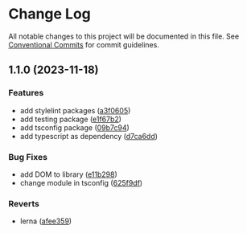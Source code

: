 # Change Log

All notable changes to this project will be documented in this file.
See [Conventional Commits](https://conventionalcommits.org) for commit guidelines.

## 1.1.0 (2023-11-18)


### Features

* add stylelint packages ([a3f0605](https://github.com/mauroreisvieira/harmonix-hub/commit/a3f06054e96476a46eaea6b60951e9d29b2a5b7c))
* add testing package ([e1f67b2](https://github.com/mauroreisvieira/harmonix-hub/commit/e1f67b2ef8ac9c94acbedb0455f234ebd984ca86))
* add tsconfig package ([09b7c94](https://github.com/mauroreisvieira/harmonix-hub/commit/09b7c944cd15dd83f7a1c2cab0154832878cbecc))
* add typescript as dependency ([d7ca6dd](https://github.com/mauroreisvieira/harmonix-hub/commit/d7ca6dd3e0111949e74f0b03047149914568f95a))


### Bug Fixes

* add DOM to library ([e11b298](https://github.com/mauroreisvieira/harmonix-hub/commit/e11b298b7eb5d4f664284211b3884688e404c629))
* change module in tsconfig ([625f9df](https://github.com/mauroreisvieira/harmonix-hub/commit/625f9dfd48519fbbf70cbb2c3b388773e488920b))


### Reverts

* lerna ([afee359](https://github.com/mauroreisvieira/harmonix-hub/commit/afee3594d1c9d8d0b2e77f3d1addba342fd360e1))

